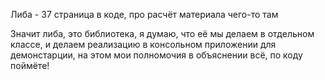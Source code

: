 
Либа - 37 страница в коде, про расчёт материала чего-то там

Значит либа, это библиотека, я думаю, что её мы делаем в отдельном классе, и делаем реализацию в консольном приложении для демонстарции, на этом мои полномочия в объяснении всё, по коду поймёте!